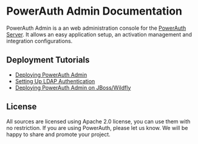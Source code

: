 # PowerAuth Admin Documentation

PowerAuth Admin is a an web administration console for the [PowerAuth Server](https://github.com/wultra/powerauth-server). It allows an easy application setup, an activation management and integration configurations.

## Deployment Tutorials

- [Deploying PowerAuth Admin](./Deploying-PowerAuth-Admin.md)
- [Setting Up LDAP Authentication](./Setting-Up-LDAP-Authentication.md)
- [Deploying PowerAuth Admin on JBoss/Wildfly](./Deploying-Wildfly.md)

## License

All sources are licensed using Apache 2.0 license, you can use them with no restriction. If you are using PowerAuth, please let us know. We will be happy to share and promote your project.
